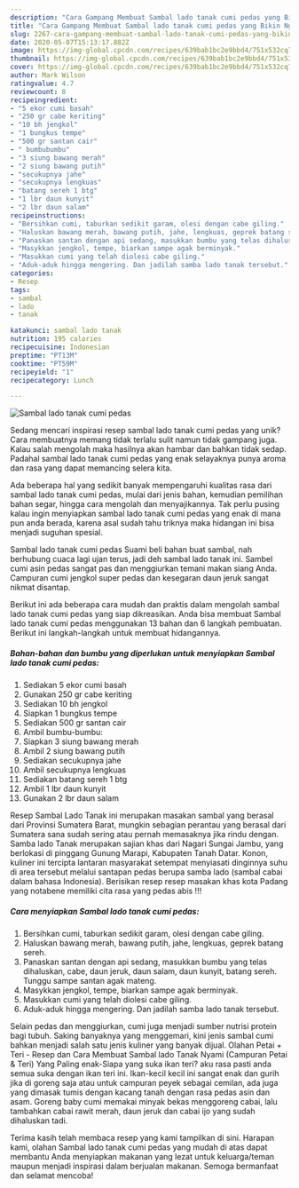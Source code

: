 ```yaml
---
description: "Cara Gampang Membuat Sambal lado tanak cumi pedas yang Bikin Ngiler"
title: "Cara Gampang Membuat Sambal lado tanak cumi pedas yang Bikin Ngiler"
slug: 2267-cara-gampang-membuat-sambal-lado-tanak-cumi-pedas-yang-bikin-ngiler
date: 2020-05-07T15:13:17.882Z
image: https://img-global.cpcdn.com/recipes/639bab1bc2e9bbd4/751x532cq70/sambal-lado-tanak-cumi-pedas-foto-resep-utama.jpg
thumbnail: https://img-global.cpcdn.com/recipes/639bab1bc2e9bbd4/751x532cq70/sambal-lado-tanak-cumi-pedas-foto-resep-utama.jpg
cover: https://img-global.cpcdn.com/recipes/639bab1bc2e9bbd4/751x532cq70/sambal-lado-tanak-cumi-pedas-foto-resep-utama.jpg
author: Mark Wilson
ratingvalue: 4.7
reviewcount: 8
recipeingredient:
- "5 ekor cumi basah"
- "250 gr cabe keriting"
- "10 bh jengkol"
- "1 bungkus tempe"
- "500 gr santan cair"
- " bumbubumbu"
- "3 siung bawang merah"
- "2 siung bawang putih"
- "secukupnya jahe"
- "secukupnya lengkuas"
- "batang sereh 1 btg"
- "1 lbr daun kunyit"
- "2 lbr daun salam"
recipeinstructions:
- "Bersihkan cumi, taburkan sedikit garam, olesi dengan cabe giling."
- "Haluskan bawang merah, bawang putih, jahe, lengkuas, geprek batang sereh."
- "Panaskan santan dengan api sedang, masukkan bumbu yang telas dihaluskan, cabe, daun jeruk, daun salam, daun kunyit, batang sereh. Tunggu sampe santan agak mateng."
- "Masykkan jengkol, tempe, biarkan sampe agak berminyak."
- "Masukkan cumi yang telah diolesi cabe giling."
- "Aduk-aduk hingga mengering. Dan jadilah samba lado tanak tersebut."
categories:
- Resep
tags:
- sambal
- lado
- tanak

katakunci: sambal lado tanak 
nutrition: 195 calories
recipecuisine: Indonesian
preptime: "PT13M"
cooktime: "PT59M"
recipeyield: "1"
recipecategory: Lunch

---
```



![Sambal lado tanak cumi pedas](https://img-global.cpcdn.com/recipes/639bab1bc2e9bbd4/751x532cq70/sambal-lado-tanak-cumi-pedas-foto-resep-utama.jpg)

Sedang mencari inspirasi resep sambal lado tanak cumi pedas yang unik? Cara membuatnya memang tidak terlalu sulit namun tidak gampang juga. Kalau salah mengolah maka hasilnya akan hambar dan bahkan tidak sedap. Padahal sambal lado tanak cumi pedas yang enak selayaknya punya aroma dan rasa yang dapat memancing selera kita.

Ada beberapa hal yang sedikit banyak mempengaruhi kualitas rasa dari sambal lado tanak cumi pedas, mulai dari jenis bahan, kemudian pemilihan bahan segar, hingga cara mengolah dan menyajikannya. Tak perlu pusing kalau ingin menyiapkan sambal lado tanak cumi pedas yang enak di mana pun anda berada, karena asal sudah tahu triknya maka hidangan ini bisa menjadi suguhan spesial.

Sambal lado tanak cumi pedas Suami beli bahan buat sambal, nah berhubung cuaca lagi ujan terus, jadi deh sambal lado tanak ini. Sambel cumi asin pedas sangat pas dan menggiurkan temani makan siang Anda. Campuran cumi jengkol super pedas dan kesegaran daun jeruk sangat nikmat disantap.


Berikut ini ada beberapa cara mudah dan praktis dalam mengolah sambal lado tanak cumi pedas yang siap dikreasikan. Anda bisa membuat Sambal lado tanak cumi pedas menggunakan 13 bahan dan 6 langkah pembuatan. Berikut ini langkah-langkah untuk membuat hidangannya.

<!--inarticleads1-->

##### Bahan-bahan dan bumbu yang diperlukan untuk menyiapkan Sambal lado tanak cumi pedas:

1. Sediakan 5 ekor cumi basah
1. Gunakan 250 gr cabe keriting
1. Sediakan 10 bh jengkol
1. Siapkan 1 bungkus tempe
1. Sediakan 500 gr santan cair
1. Ambil  bumbu-bumbu:
1. Siapkan 3 siung bawang merah
1. Ambil 2 siung bawang putih
1. Sediakan secukupnya jahe
1. Ambil secukupnya lengkuas
1. Sediakan batang sereh 1 btg
1. Ambil 1 lbr daun kunyit
1. Gunakan 2 lbr daun salam


Resep Sambal Lado Tanak ini merupakan masakan sambal yang berasal dari Provinsi Sumatera Barat, mungkin sebagian perantau yang berasal dari Sumatera sana sudah sering atau pernah memasaknya jika rindu dengan. Samba lado Tanak merupakan sajian khas dari Nagari Sungai Jambu, yang berlokasi di pinggang Gunung Marapi, Kabupaten Tanah Datar. Konon, kuliner ini tercipta lantaran masyarakat setempat menyiasati dinginnya suhu di area tersebut melalui santapan pedas berupa samba lado (sambal cabai dalam bahasa Indonesia). Berisikan resep resep masakan khas kota Padang yang notabene memiliki cita rasa yang pedas abis !!! 

<!--inarticleads2-->

##### Cara menyiapkan Sambal lado tanak cumi pedas:

1. Bersihkan cumi, taburkan sedikit garam, olesi dengan cabe giling.
1. Haluskan bawang merah, bawang putih, jahe, lengkuas, geprek batang sereh.
1. Panaskan santan dengan api sedang, masukkan bumbu yang telas dihaluskan, cabe, daun jeruk, daun salam, daun kunyit, batang sereh. Tunggu sampe santan agak mateng.
1. Masykkan jengkol, tempe, biarkan sampe agak berminyak.
1. Masukkan cumi yang telah diolesi cabe giling.
1. Aduk-aduk hingga mengering. Dan jadilah samba lado tanak tersebut.


Selain pedas dan menggiurkan, cumi juga menjadi sumber nutrisi protein bagi tubuh. Saking banyaknya yang menggemari, kini jenis sambal cumi bahkan menjadi salah satu jenis kuliner yang banyak dijual. Olahan Petai + Teri - Resep dan Cara Membuat Sambal lado Tanak Nyami (Campuran Petai &amp; Teri) Yang Paling enak-Siapa yang suka ikan teri? aku rasa pasti anda semua suka dengan ikan teri ini. Ikan-kecil kecil ini sangat enak dan gurih jika di goreng saja atau untuk campuran peyek sebagai cemilan, ada juga yang dimasak tumis dengan kacang tanah dengan rasa pedas asin dan asam. Goreng baby cumi memakai minyak bekas menggoreng cabai, lalu tambahkan cabai rawit merah, daun jeruk dan cabai ijo yang sudah dihaluskan tadi. 

Terima kasih telah membaca resep yang kami tampilkan di sini. Harapan kami, olahan Sambal lado tanak cumi pedas yang mudah di atas dapat membantu Anda menyiapkan makanan yang lezat untuk keluarga/teman maupun menjadi inspirasi dalam berjualan makanan. Semoga bermanfaat dan selamat mencoba!
